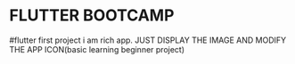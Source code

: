 # FLUTTER BOOTCAMP


#flutter first project  i am rich app.
JUST DISPLAY THE IMAGE AND MODIFY THE APP ICON(basic learning beginner project)


